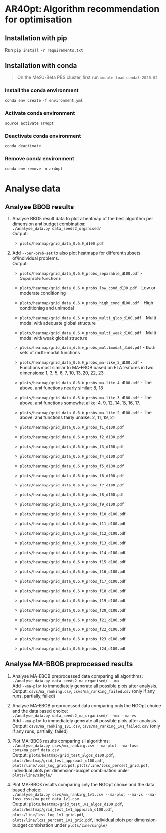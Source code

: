 # AR4Opt: Algorithm recommendation for optimisation

## Installation with pip
Run `pip install -r requirements.txt`

## Installation with conda
> On the MeSU-Beta PBS cluster, first run `module load conda3-2020.02`

### Install the conda environment
`conda env create -f environment.yml`

### Activate conda environment
`source activate ar4opt`

### Deactivate conda environment
`conda deactivate`

### Remove conda environment
`conda env remove -n ar4opt`

# Analyse data

## Analyse BBOB results
1. Analyse BBOB result data to plot a heatmap of the best algorithm per dimension and budget combination:  
`./analyse_data.py data_seeds2_organised/`  
Output:  
    * `plots/heatmap/grid_data_0.6.0_d100.pdf`  

2. Add `--per-prob-set` to also plot heatmaps for different subsets of/individual problems.  
Output:  
    * `plots/heatmap/grid_data_0.6.0_probs_separable_d100.pdf` - Separable functions
    * `plots/heatmap/grid_data_0.6.0_probs_low_cond_d100.pdf` - Low or moderate conditioning
    * `plots/heatmap/grid_data_0.6.0_probs_high_cond_d100.pdf` - High conditioning and unimodal
    * `plots/heatmap/grid_data_0.6.0_probs_multi_glob_d100.pdf` - Multi-modal with adequate global structure
    * `plots/heatmap/grid_data_0.6.0_probs_multi_weak_d100.pdf` - Multi-modal with weak global structure
    * `plots/heatmap/grid_data_0.6.0_probs_multimodal_d100.pdf` - Both sets of multi-modal functions

    * `plots/heatmap/grid_data_0.6.0_probs_ma-like_5_d100.pdf` - Functions most similar to MA-BBOB based on ELA features in two dimensions: 1, 3, 5, 6, 7, 10, 13, 20, 22, 23
    * `plots/heatmap/grid_data_0.6.0_probs_ma-like_4_d100.pdf` - The above, and functions nearly similar: 8, 18
    * `plots/heatmap/grid_data_0.6.0_probs_ma-like_3_d100.pdf` - The above, and functions somewhat alike: 4, 9, 12, 14, 15, 16, 17.
    * `plots/heatmap/grid_data_0.6.0_probs_ma-like_2_d100.pdf` - The above, and functions fairly unalike: 2, 11, 19, 21

    * `plots/heatmap/grid_data_0.6.0_probs_f1_d100.pdf`
    * `plots/heatmap/grid_data_0.6.0_probs_f2_d100.pdf`
    * `plots/heatmap/grid_data_0.6.0_probs_f3_d100.pdf`
    * `plots/heatmap/grid_data_0.6.0_probs_f4_d100.pdf`
    * `plots/heatmap/grid_data_0.6.0_probs_f5_d100.pdf`
    * `plots/heatmap/grid_data_0.6.0_probs_f6_d100.pdf`
    * `plots/heatmap/grid_data_0.6.0_probs_f7_d100.pdf`
    * `plots/heatmap/grid_data_0.6.0_probs_f8_d100.pdf`
    * `plots/heatmap/grid_data_0.6.0_probs_f9_d100.pdf`
    * `plots/heatmap/grid_data_0.6.0_probs_f10_d100.pdf`
    * `plots/heatmap/grid_data_0.6.0_probs_f11_d100.pdf`
    * `plots/heatmap/grid_data_0.6.0_probs_f12_d100.pdf`
    * `plots/heatmap/grid_data_0.6.0_probs_f13_d100.pdf`
    * `plots/heatmap/grid_data_0.6.0_probs_f14_d100.pdf`
    * `plots/heatmap/grid_data_0.6.0_probs_f15_d100.pdf`
    * `plots/heatmap/grid_data_0.6.0_probs_f16_d100.pdf`
    * `plots/heatmap/grid_data_0.6.0_probs_f17_d100.pdf`
    * `plots/heatmap/grid_data_0.6.0_probs_f18_d100.pdf`
    * `plots/heatmap/grid_data_0.6.0_probs_f19_d100.pdf`
    * `plots/heatmap/grid_data_0.6.0_probs_f20_d100.pdf`
    * `plots/heatmap/grid_data_0.6.0_probs_f21_d100.pdf`
    * `plots/heatmap/grid_data_0.6.0_probs_f22_d100.pdf`
    * `plots/heatmap/grid_data_0.6.0_probs_f23_d100.pdf`
    * `plots/heatmap/grid_data_0.6.0_probs_f24_d100.pdf`

## Analyse MA-BBOB preprocessed results
1. Analyse MA-BBOB preprocessed data comparing all algorithms:  
`./analyse_data.py data_seeds2_ma_organised/ --ma`  
Add `--ma-plot` to immediately generate all possible plots after analysis.  
Output: `csvs/ma_ranking.csv`, `csvs/ma_ranking_failed.csv` (only if any runs, partially, failed)

2. Analyse MA-BBOB preprocessed data comparing only the NGOpt choice and the data based choice:  
`./analyse_data.py data_seeds2_ma_organised/ --ma --ma-vs`  
Add `--ma-plot` to immediately generate all possible plots after analysis.  
Output: `csvs/ma_ranking_1v1.csv`, `csvs/ma_ranking_1v1_failed.csv` (only if any runs, partially, failed)

3. Plot MA-BBOB results comparing all algorithms:  
`./analyse_data.py csvs/ma_ranking.csv --ma-plot --ma-loss csvs/ma_perf_data.csv`  
Output: `plots/heatmap/grid_test_algos_d100.pdf`, `plots/heatmap/grid_test_approach_d100.pdf`, `plots/line/loss_log_grid.pdf`, `plots/line/loss_percent_grid.pdf`, individual plots per dimension-budget combination under `plots/line/single/`

4. Plot MA-BBOB results comparing only the NGOpt choice and the data based choice:  
`./analyse_data.py csvs/ma_ranking_1v1.csv --ma-plot --ma-vs --ma-loss csvs/ma_perf_data_1v1.csv`  
Output: `plots/heatmap/grid_test_1v1_algos_d100.pdf`, `plots/heatmap/grid_test_1v1_approach_d100.pdf`, `plots/line/loss_log_1v1_grid.pdf`, `plots/line/loss_percent_1v1_grid.pdf`, individual plots per dimension-budget combination under `plots/line/single/`
